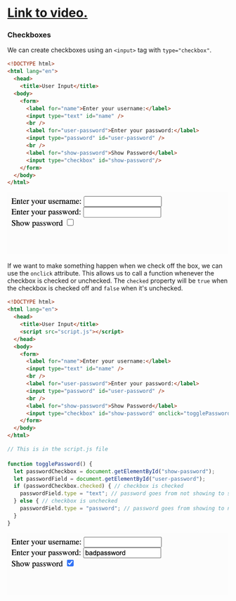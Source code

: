 # [Link to video.](https://www.youtube.com/watch?v=6qNLGkEB81w&list=PLVD25niNi0BnHHieFb-9egE6e3kno8Su-)

### Checkboxes

We can create checkboxes using an `<input>` tag with `type="checkbox"`.

```html
<!DOCTYPE html>
<html lang="en">
  <head>
    <title>User Input</title>
  <body>
    <form>
      <label for="name">Enter your username:</label>
      <input type="text" id="name" />
      <br />
      <label for="user-password">Enter your password:</label>
      <input type="password" id="user-password" />
      <br />
      <label for="show-password">Show Password</label>
      <input type="checkbox" id="show-password"/>
    </form>
  </body>
</html>
```

![](../../Images/JS_Checkbox_1.png)

If we want to make something happen when we check off the box, we can use the `onclick` attribute. This allows us to call a function whenever the checkbox is checked or unchecked. The `checked` property will be `true` when the checkbox is checked off and `false` when it's unchecked.

```html
<!DOCTYPE html>
<html lang="en">
  <head>
    <title>User Input</title>
    <script src="script.js"></script>
  </head>
  <body>
    <form>
      <label for="name">Enter your username:</label>
      <input type="text" id="name" />
      <br />
      <label for="user-password">Enter your password:</label>
      <input type="password" id="user-password" />
      <br />
      <label for="show-password">Show Password</label>
      <input type="checkbox" id="show-password" onclick="togglePassword()"; />
    </form>
  </body>
</html>
```

```js
// This is in the script.js file

function togglePassword() {
  let passwordCheckbox = document.getElementById("show-password");
  let passwordField = document.getElementById("user-password");
  if (passwordCheckbox.checked) { // checkbox is checked
    passwordField.type = "text"; // password goes from not showing to showing
  } else { // checkbox is unchecked
    passwordField.type = "password"; // password goes from showing to not showing
  }
}
```

![](../../Images/JS_Checkbox_2.png)
